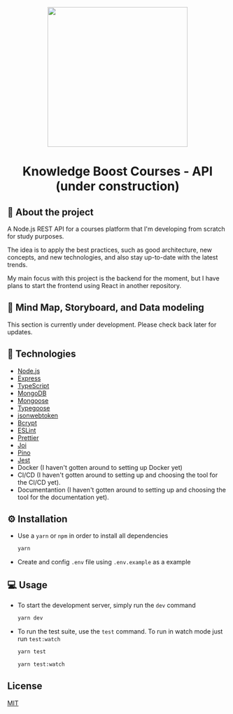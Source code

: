 <p align="center">
  <img src="https://carlosmoliveira.com/node-js.png" width="320" aly="Node Logo"/>
</p>

<h1 align="center">Knowledge Boost Courses - API (under construction)</h1> 

## :rocket: About the project

A Node.js REST API for a courses platform that I'm developing from scratch for study purposes.

The idea is to apply the best practices, such as good architecture, new concepts, and new technologies, and also stay up-to-date with the latest trends.

My main focus with this project is the backend for the moment, but I have plans to start the frontend using React in another repository.

## :dart: Mind Map, Storyboard, and Data modeling

This section is currently under development. Please check back later for updates.

## :toolbox: Technologies

- [Node.js](https://nodejs.org/)
- [Express](https://expressjs.com/)
- [TypeScript](https://www.typescriptlang.org/)
- [MongoDB](https://www.mongodb.com/)
- [Mongoose](https://mongoosejs.com/)
- [Typegoose](https://typegoose.github.io/typegoose/)
- [jsonwebtoken](https://www.npmjs.com/package/jsonwebtoken)
- [Bcrypt](https://www.npmjs.com/package/bcrypt)
- [ESLint](https://eslint.org/)
- [Prettier](https://prettier.io/)
- [Joi](https://joi.dev/)
- [Pino](https://getpino.io/)
- [Jest](https://jestjs.io/)
- Docker (I haven't gotten around to setting up Docker yet)
- CI/CD (I haven't gotten around to setting up and choosing the tool for the CI/CD yet).
- Documentantion (I haven't gotten around to setting up and choosing the tool for the documentation yet).

## :gear: Installation

- Use a `yarn` or `npm` in order to install all dependencies

  ```bash
  yarn
  ```

- Create and config `.env` file using `.env.example` as a example

## :computer: Usage

- To start the development server, simply run the `dev` command

  ```bash
  yarn dev
  ```

- To run the test suite, use the `test` command. To run in watch mode just run `test:watch`

  ```bash
  yarn test
  ```

  ```bash
  yarn test:watch
  ```

## License

[MIT](https://choosealicense.com/licenses/mit/)

